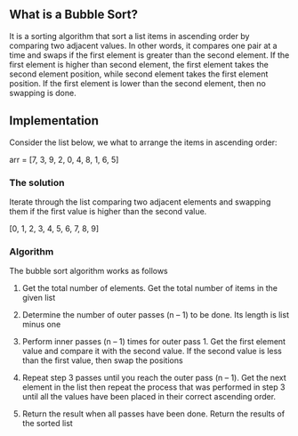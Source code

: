 ## What is a Bubble Sort?


It is a sorting algorithm that sort a list items in ascending order by comparing two adjacent values. 
In other words, it compares one pair at a time and swaps if the first element is greater than the second element.
If the first element is higher than second element, the first element takes the second element position, while second element takes the first element position. 
If the first element is lower than the second element, then no swapping is done.


## Implementation
Consider the list below, we what to arrange the items in ascending order:

arr = [7, 3, 9, 2, 0, 4, 8, 1, 6, 5]


### The solution
Iterate through the list comparing two adjacent elements and swapping them if the first value is higher than the second value.

[0, 1, 2, 3, 4, 5, 6, 7, 8, 9]


### Algorithm
The bubble sort algorithm works as follows

1. Get the total number of elements. Get the total number of items in the given list

2. Determine the number of outer passes (n – 1) to be done. Its length is list minus one

3. Perform inner passes (n – 1) times for outer pass 1. Get the first element value and compare it with the second value. If the second value is less than the first value, then swap the positions

4. Repeat step 3 passes until you reach the outer pass (n – 1). Get the next element in the list then repeat the process that was performed in step 3 until all the values have been placed in their correct ascending order.

5. Return the result when all passes have been done. Return the results of the sorted list
